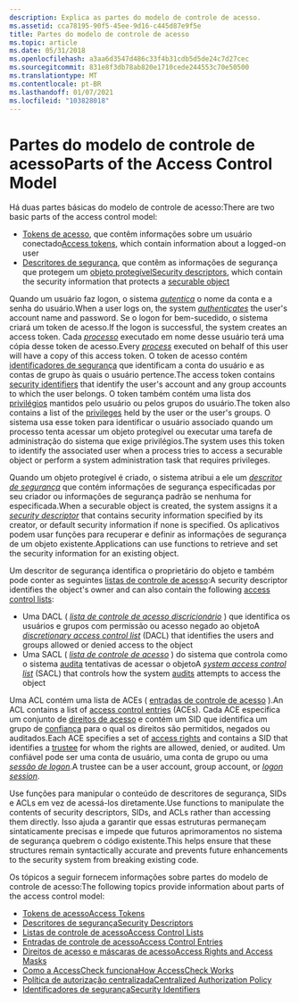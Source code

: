 ```yaml
---
description: Explica as partes do modelo de controle de acesso.
ms.assetid: cca78195-90f5-45ee-9d16-c445d87e9f5e
title: Partes do modelo de controle de acesso
ms.topic: article
ms.date: 05/31/2018
ms.openlocfilehash: a3aa6d3547d486c33f4b31cdb5d5de24c7d27cec
ms.sourcegitcommit: 831e8f3db78ab820e1710cede244553c70e50500
ms.translationtype: MT
ms.contentlocale: pt-BR
ms.lasthandoff: 01/07/2021
ms.locfileid: "103828018"
---
```

# <a name="parts-of-the-access-control-model"></a><span data-ttu-id="012da-103">Partes do modelo de controle de acesso</span><span class="sxs-lookup"><span data-stu-id="012da-103">Parts of the Access Control Model</span></span>

<span data-ttu-id="012da-104">Há duas partes básicas do modelo de controle de acesso:</span><span class="sxs-lookup"><span data-stu-id="012da-104">There are two basic parts of the access control model:</span></span>

-   <span data-ttu-id="012da-105">[Tokens de acesso](access-tokens.md), que contêm informações sobre um usuário conectado</span><span class="sxs-lookup"><span data-stu-id="012da-105">[Access tokens](access-tokens.md), which contain information about a logged-on user</span></span>
-   <span data-ttu-id="012da-106">[Descritores de segurança](security-descriptors.md), que contêm as informações de segurança que protegem um [objeto protegível](securable-objects.md)</span><span class="sxs-lookup"><span data-stu-id="012da-106">[Security descriptors](security-descriptors.md), which contain the security information that protects a [securable object](securable-objects.md)</span></span>

<span data-ttu-id="012da-107">Quando um usuário faz logon, o sistema [*autentica*](/windows/desktop/SecGloss/a-gly) o nome da conta e a senha do usuário.</span><span class="sxs-lookup"><span data-stu-id="012da-107">When a user logs on, the system [*authenticates*](/windows/desktop/SecGloss/a-gly) the user's account name and password.</span></span> <span data-ttu-id="012da-108">Se o logon for bem-sucedido, o sistema criará um token de acesso.</span><span class="sxs-lookup"><span data-stu-id="012da-108">If the logon is successful, the system creates an access token.</span></span> <span data-ttu-id="012da-109">Cada [*processo*](/windows/desktop/SecGloss/p-gly) executado em nome desse usuário terá uma cópia desse token de acesso.</span><span class="sxs-lookup"><span data-stu-id="012da-109">Every [*process*](/windows/desktop/SecGloss/p-gly) executed on behalf of this user will have a copy of this access token.</span></span> <span data-ttu-id="012da-110">O token de acesso contém [identificadores de segurança](security-identifiers.md) que identificam a conta do usuário e as contas de grupo às quais o usuário pertence.</span><span class="sxs-lookup"><span data-stu-id="012da-110">The access token contains [security identifiers](security-identifiers.md) that identify the user's account and any group accounts to which the user belongs.</span></span> <span data-ttu-id="012da-111">O token também contém uma lista dos [privilégios](privileges.md) mantidos pelo usuário ou pelos grupos do usuário.</span><span class="sxs-lookup"><span data-stu-id="012da-111">The token also contains a list of the [privileges](privileges.md) held by the user or the user's groups.</span></span> <span data-ttu-id="012da-112">O sistema usa esse token para identificar o usuário associado quando um processo tenta acessar um objeto protegível ou executar uma tarefa de administração do sistema que exige privilégios.</span><span class="sxs-lookup"><span data-stu-id="012da-112">The system uses this token to identify the associated user when a process tries to access a securable object or perform a system administration task that requires privileges.</span></span>

<span data-ttu-id="012da-113">Quando um objeto protegível é criado, o sistema atribui a ele um [*descritor de segurança*](/windows/desktop/SecGloss/s-gly) que contém informações de segurança especificadas por seu criador ou informações de segurança padrão se nenhuma for especificada.</span><span class="sxs-lookup"><span data-stu-id="012da-113">When a securable object is created, the system assigns it a [*security descriptor*](/windows/desktop/SecGloss/s-gly) that contains security information specified by its creator, or default security information if none is specified.</span></span> <span data-ttu-id="012da-114">Os aplicativos podem usar funções para recuperar e definir as informações de segurança de um objeto existente.</span><span class="sxs-lookup"><span data-stu-id="012da-114">Applications can use functions to retrieve and set the security information for an existing object.</span></span>

<span data-ttu-id="012da-115">Um descritor de segurança identifica o proprietário do objeto e também pode conter as seguintes [listas de controle de acesso](access-control-lists.md):</span><span class="sxs-lookup"><span data-stu-id="012da-115">A security descriptor identifies the object's owner and can also contain the following [access control lists](access-control-lists.md):</span></span>

-   <span data-ttu-id="012da-116">Uma DACL ( [*lista de controle de acesso discricionário*](/windows/desktop/SecGloss/d-gly) ) que identifica os usuários e grupos com permissão ou acesso negado ao objeto</span><span class="sxs-lookup"><span data-stu-id="012da-116">A [*discretionary access control list*](/windows/desktop/SecGloss/d-gly) (DACL) that identifies the users and groups allowed or denied access to the object</span></span>
-   <span data-ttu-id="012da-117">Uma SACL ( [*lista de controle de acesso*](/windows/desktop/SecGloss/s-gly) ) do sistema que controla como o sistema [audita](audit-generation.md) tentativas de acessar o objeto</span><span class="sxs-lookup"><span data-stu-id="012da-117">A [*system access control list*](/windows/desktop/SecGloss/s-gly) (SACL) that controls how the system [audits](audit-generation.md) attempts to access the object</span></span>

<span data-ttu-id="012da-118">Uma ACL contém uma lista de ACEs ( [entradas de controle de acesso](access-control-entries.md) ).</span><span class="sxs-lookup"><span data-stu-id="012da-118">An ACL contains a list of [access control entries](access-control-entries.md) (ACEs).</span></span> <span data-ttu-id="012da-119">Cada ACE especifica um conjunto de [direitos de acesso](access-rights-and-access-masks.md) e contém um SID que identifica um grupo de [confiança](trustees.md) para o qual os direitos são permitidos, negados ou auditados.</span><span class="sxs-lookup"><span data-stu-id="012da-119">Each ACE specifies a set of [access rights](access-rights-and-access-masks.md) and contains a SID that identifies a [trustee](trustees.md) for whom the rights are allowed, denied, or audited.</span></span> <span data-ttu-id="012da-120">Um confiável pode ser uma conta de usuário, uma conta de grupo ou uma [*sessão de logon*](/windows/desktop/SecGloss/l-gly).</span><span class="sxs-lookup"><span data-stu-id="012da-120">A trustee can be a user account, group account, or [*logon session*](/windows/desktop/SecGloss/l-gly).</span></span>

<span data-ttu-id="012da-121">Use funções para manipular o conteúdo de descritores de segurança, SIDs e ACLs em vez de acessá-los diretamente.</span><span class="sxs-lookup"><span data-stu-id="012da-121">Use functions to manipulate the contents of security descriptors, SIDs, and ACLs rather than accessing them directly.</span></span> <span data-ttu-id="012da-122">Isso ajuda a garantir que essas estruturas permaneçam sintaticamente precisas e impede que futuros aprimoramentos no sistema de segurança quebrem o código existente.</span><span class="sxs-lookup"><span data-stu-id="012da-122">This helps ensure that these structures remain syntactically accurate and prevents future enhancements to the security system from breaking existing code.</span></span>

<span data-ttu-id="012da-123">Os tópicos a seguir fornecem informações sobre partes do modelo de controle de acesso:</span><span class="sxs-lookup"><span data-stu-id="012da-123">The following topics provide information about parts of the access control model:</span></span>

-   [<span data-ttu-id="012da-124">Tokens de acesso</span><span class="sxs-lookup"><span data-stu-id="012da-124">Access Tokens</span></span>](access-tokens.md)
-   [<span data-ttu-id="012da-125">Descritores de segurança</span><span class="sxs-lookup"><span data-stu-id="012da-125">Security Descriptors</span></span>](security-descriptors.md)
-   [<span data-ttu-id="012da-126">Listas de controle de acesso</span><span class="sxs-lookup"><span data-stu-id="012da-126">Access Control Lists</span></span>](access-control-lists.md)
-   [<span data-ttu-id="012da-127">Entradas de controle de acesso</span><span class="sxs-lookup"><span data-stu-id="012da-127">Access Control Entries</span></span>](access-control-entries.md)
-   [<span data-ttu-id="012da-128">Direitos de acesso e máscaras de acesso</span><span class="sxs-lookup"><span data-stu-id="012da-128">Access Rights and Access Masks</span></span>](access-rights-and-access-masks.md)
-   [<span data-ttu-id="012da-129">Como a AccessCheck funciona</span><span class="sxs-lookup"><span data-stu-id="012da-129">How AccessCheck Works</span></span>](how-dacls-control-access-to-an-object.md)
-   [<span data-ttu-id="012da-130">Política de autorização centralizada</span><span class="sxs-lookup"><span data-stu-id="012da-130">Centralized Authorization Policy</span></span>](centralized-authorization-policy.md)
-   [<span data-ttu-id="012da-131">Identificadores de segurança</span><span class="sxs-lookup"><span data-stu-id="012da-131">Security Identifiers</span></span>](security-identifiers.md)

 

 
